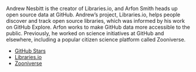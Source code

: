 Andrew Nesbitt is the creator of Libraries.io, and Arfon Smith heads up open source data at GitHub. Andrew’s project, Libraries.io, helps people discover and track open source libraries, which was informed by his work on GitHub Explore. Arfon works to make GitHub data more accessible to the public. Previously, he worked on science initiatives at GitHub and elsewhere, including a popular citizen science platform called Zooniverse.

- [GitHub Stars](https://help.github.com/articles/about-stars/)
- [Libraries.io](https://libraries.io/)
- [Zooniverse](https://www.zooniverse.org/)